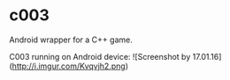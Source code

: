 # c003
Android wrapper for a C++ game.

C003 running on Android device:
![Screenshot by 17.01.16]
(http://i.imgur.com/Kvqvjh2.png)
